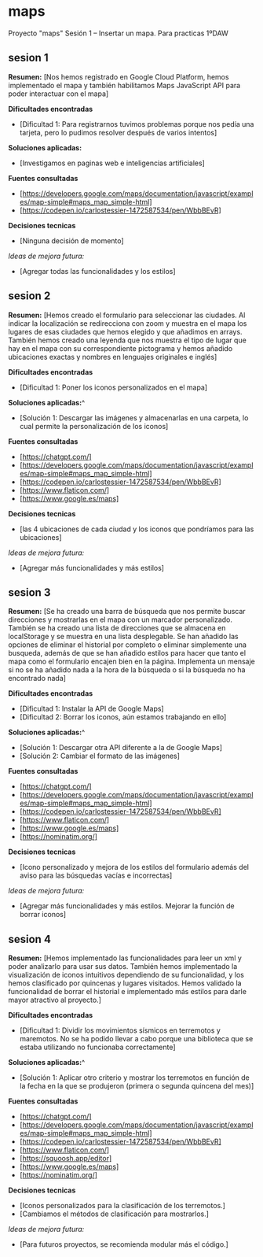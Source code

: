 # maps
Proyecto "maps" Sesión 1 – Insertar un mapa. Para practicas 1ºDAW

## sesion 1

**Resumen:**
[Nos hemos registrado en Google Cloud Platform, hemos implementado el mapa y también habilitamos Maps JavaScript API para poder interactuar con el mapa]

**Dificultades encontradas**
- [Dificultad 1: Para registrarnos tuvimos problemas porque nos pedía una tarjeta, pero lo pudimos resolver después de varios intentos]

**Soluciones aplicadas:**
- [Investigamos en paginas web e inteligencias artificiales]

**Fuentes consultadas**
- [https://developers.google.com/maps/documentation/javascript/examples/map-simple#maps_map_simple-html]
- [https://codepen.io/carlostessier-1472587534/pen/WbbBEvR]
 
 **Decisiones tecnicas**
 - [Ninguna decisión de momento]


 *Ideas de mejora futura:*
 - [Agregar todas las funcionalidades y los estilos]


 ## sesion 2

**Resumen:**
[Hemos creado el formulario para seleccionar las ciudades. Al indicar la localización se redirecciona con zoom y muestra en el mapa los lugares de esas ciudades que hemos elegido y que añadimos en arrays. También hemos creado una leyenda que nos muestra el tipo de lugar que hay en el mapa con su correspondiente pictograma y hemos añadido ubicaciones exactas y nombres en lenguajes originales e inglés]

**Dificultades encontradas**
- [Dificultad 1: Poner los iconos personalizados en el mapa]

**Soluciones aplicadas:**^
- [Solución 1: Descargar las imágenes y almacenarlas en una carpeta, lo cual permite la personalización de los iconos]

**Fuentes consultadas**
- [https://chatgpt.com/]
- [https://developers.google.com/maps/documentation/javascript/examples/map-simple#maps_map_simple-html]
- [https://codepen.io/carlostessier-1472587534/pen/WbbBEvR]
- [https://www.flaticon.com/]
- [https://www.google.es/maps]
 
 **Decisiones tecnicas**
 - [las 4 ubicaciones de cada ciudad y los iconos que pondríamos para las ubicaciones]


 *Ideas de mejora futura:*
 - [Agregar más funcionalidades y más estilos]


 ## sesion 3

**Resumen:**
[Se ha creado una barra de búsqueda que nos permite buscar direcciones y mostrarlas en el mapa con un marcador personalizado. También se ha creado una lista de direcciones que se almacena en localStorage y se muestra en una lista desplegable. Se han añadido las opciones de eliminar el historial por completo o eliminar simplemente una busqueda, además de que se han añadido estilos para hacer que tanto el mapa como el formulario encajen bien en la página. Implementa un mensaje si no se ha añadido nada a la hora de la búsqueda o si la búsqueda no ha encontrado nada]

**Dificultades encontradas**
- [Dificultad 1: Instalar la API de Google Maps]
- [Dificultad 2: Borrar los iconos, aún estamos trabajando en ello]

**Soluciones aplicadas:**^
- [Solución 1: Descargar otra API diferente a la de Google Maps]
- [Solución 2: Cambiar el formato de las imágenes]

**Fuentes consultadas**
- [https://chatgpt.com/]
- [https://developers.google.com/maps/documentation/javascript/examples/map-simple#maps_map_simple-html]
- [https://codepen.io/carlostessier-1472587534/pen/WbbBEvR]
- [https://www.flaticon.com/]
- [https://www.google.es/maps]
- [https://nominatim.org/]
 
 **Decisiones tecnicas**
 - [Icono personalizado y mejora de los estilos del formulario además del aviso para las búsquedas vacías e incorrectas]


 *Ideas de mejora futura:*
 - [Agregar más funcionalidades y más estilos. Mejorar la función de borrar iconos] 


  ## sesion 4

**Resumen:**
[Hemos implementado las funcionalidades para leer un xml y poder analizarlo para usar sus datos. También hemos implementado la visualización de iconos intuitivos dependiendo de su funcionalidad, y los hemos clasificado por quincenas y lugares visitados. Hemos validado la funcionalidad de borrar el historial e implementado más estilos para darle mayor atractivo al proyecto.]

**Dificultades encontradas**
- [Dificultad 1: Dividir los movimientos sísmicos en terremotos y maremotos. No se ha podido llevar a cabo porque una biblioteca que se estaba utilizando no funcionaba correctamente]

**Soluciones aplicadas:**^
- [Solución 1: Aplicar otro criterio y mostrar los terremotos en función de la fecha en la que se produjeron (primera o segunda quincena del mes)]

**Fuentes consultadas**
- [https://chatgpt.com/]
- [https://developers.google.com/maps/documentation/javascript/examples/map-simple#maps_map_simple-html]
- [https://codepen.io/carlostessier-1472587534/pen/WbbBEvR]
- [https://www.flaticon.com/]
- [https://squoosh.app/editor]
- [https://www.google.es/maps]
- [https://nominatim.org/]

 
 **Decisiones tecnicas**
 - [Iconos personalizados para la clasificación de los terremotos.]
 - [Cambiamos el métodos de clasificación para mostrarlos.]


 *Ideas de mejora futura:*
 - [Para futuros proyectos, se recomienda modular más el código.] 